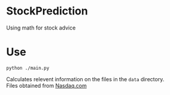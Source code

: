# StockPrediction
Using math for stock advice

# Use
```
python ./main.py
```
Calculates relevent information on the files in the `data` directory.   
Files obtained from [Nasdaq.com](https://www.nasdaq.com/market-activity/quotes/historical)
